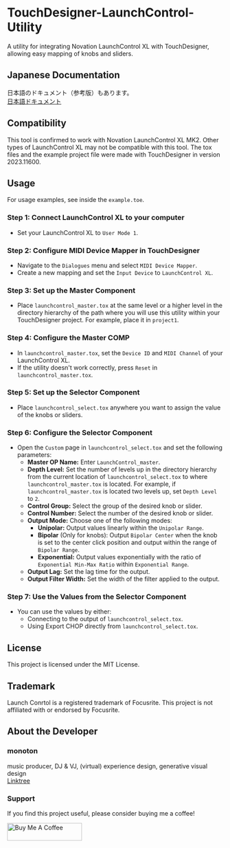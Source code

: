 # TouchDesigner-LaunchControl-Utility

A utility for integrating Novation LaunchControl XL with TouchDesigner, allowing easy mapping of knobs and sliders.

## Japanese Documentation
日本語のドキュメント（参考版）もあります。  
[日本語ドキュメント](README_JP.md)

## Compatibility
This tool is confirmed to work with Novation LaunchControl XL MK2. Other types of LaunchControl XL may not be compatible with this tool. The tox files and the example project file were made with TouchDesigner in version 2023.11600.

## Usage
For usage examples, see inside the `example.toe`.

### Step 1: Connect LaunchControl XL to your computer
- Set your LaunchControl XL to `User Mode 1`.

### Step 2: Configure MIDI Device Mapper in TouchDesigner
- Navigate to the `Dialogues` menu and select `MIDI Device Mapper`.
- Create a new mapping and set the `Input Device` to `LaunchControl XL`.

### Step 3: Set up the Master Component
- Place `launchcontrol_master.tox` at the same level or a higher level in the directory hierarchy of the path where you will use this utility within your TouchDesigner project. For example, place it in `project1`.

### Step 4: Configure the Master COMP
- In `launchcontrol_master.tox`, set the `Device ID` and `MIDI Channel` of your LaunchControl XL.
- If the utility doesn't work correctly, press `Reset` in `launchcontrol_master.tox`.

### Step 5: Set up the Selector Component
- Place `launchcontrol_select.tox` anywhere you want to assign the value of the knobs or sliders.

### Step 6: Configure the Selector Component
- Open the `Custom` page in `launchcontrol_select.tox` and set the following parameters:
    - **Master OP Name:** Enter `LaunchControl_master`.
    - **Depth Level:** Set the number of levels up in the directory hierarchy from the current location of `launchcontrol_select.tox` to where `launchcontrol_master.tox` is located. For example, if `launchcontrol_master.tox` is located two levels up, set `Depth Level` to `2`.
    - **Control Group:** Select the group of the desired knob or slider.
    - **Control Number:** Select the number of the desired knob or slider.
    - **Output Mode:** Choose one of the following modes:
        - **Unipolar:** Output values linearly within the `Unipolar Range`.
        - **Bipolar** (Only for knobs): Output `Bipolar Center` when the knob is set to the center click position and output within the range of `Bipolar Range`.
        - **Exponential:** Output values exponentially with the ratio of `Exponential Min-Max Ratio` within `Exponential Range`.
    - **Output Lag:** Set the lag time for the output.
    - **Output Filter Width:** Set the width of the filter applied to the output.

### Step 7: Use the Values from the Selector Component
- You can use the values by either:
    - Connecting to the output of `launchcontrol_select.tox`.
    - Using Export CHOP directly from `launchcontrol_select.tox`.

## License
This project is licensed under the MIT License.

## Trademark
Launch Conrtol is a registered trademark of Focusrite. This project is not affiliated with or endorsed by Focusrite.

## About the Developer
### monoton  
music producer, DJ & VJ, (virtual) experience design, generative visual design  
[Linktree](https://linktr.ee/monoton)

### Support
If you find this project useful, please consider buying me a coffee!

<a href="https://www.buymeacoffee.com/monoton" target="_blank"><img src="https://cdn.buymeacoffee.com/buttons/default-orange.png" alt="Buy Me A Coffee" height="41" width="174"></a>
